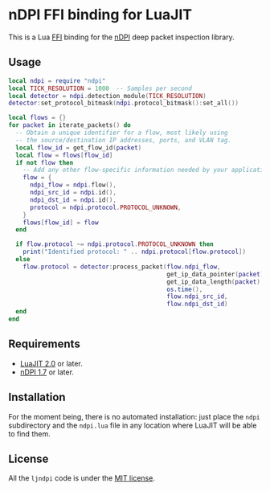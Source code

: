 # nDPI FFI binding for LuaJIT

This is a Lua [FFI](http://luajit.org/ext_ffi.html) binding for the
[nDPI][ndpi] deep packet inspection library.

## Usage

```lua
local ndpi = require "ndpi"
local TICK_RESOLUTION = 1000  -- Samples per second
local detector = ndpi.detection_module(TICK_RESOLUTION)
detector:set_protocol_bitmask(ndpi.protocol_bitmask():set_all())

local flows = {}
for packet in iterate_packets() do
  -- Obtain a unique identifier for a flow, most likely using
  -- the source/destination IP addresses, ports, and VLAN tag.
  local flow_id = get_flow_id(packet)
  local flow = flows[flow_id]
  if not flow then
    -- Add any other flow-specific information needed by your application.
    flow = {
      ndpi_flow = ndpi.flow(),
      ndpi_src_id = ndpi.id(),
      ndpi_dst_id = ndpi.id(),
      protocol = ndpi.protocol.PROTOCOL_UNKNOWN,
    }
    flows[flow_id] = flow
  end

  if flow.protocol ~= ndpi.protocol.PROTOCOL_UNKNOWN then
    print("Identified protocol: " .. ndpi.protocol[flow.protocol])
  else
    flow.protocol = detector:process_packet(flow.ndpi_flow,
                                            get_ip_data_pointer(packet),
                                            get_ip_data_length(packet),
                                            os.time(),
                                            flow.ndpi_src_id,
                                            flow.ndpi_dst_id)
  end
end
```

## Requirements

* [LuaJIT 2.0](http://www.luajit.org) or later.
* [nDPI 1.7][ndpi] or later.

## Installation

For the moment being, there is no automated installation: just place the
`ndpi` subdirectory and the `ndpi.lua` file in any location where LuaJIT
will be able to find them.

## License

All the `ljndpi` code is under the [MIT license](http://opensource.org/licenses/mit).


[ndpi]: http://www.ntop.org/products/deep-packet-inspection/ndpi/
